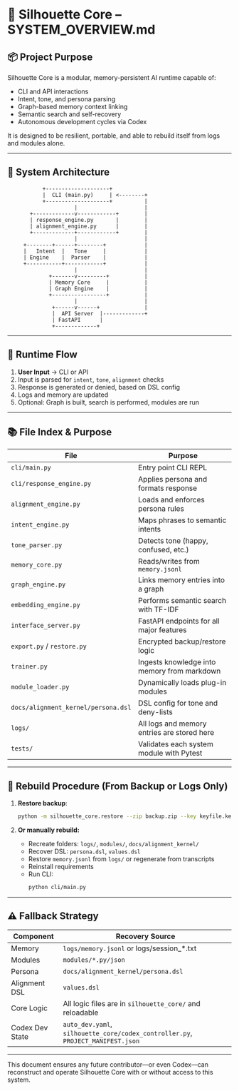 # 🧠 Silhouette Core – SYSTEM_OVERVIEW.md

## 📦 Project Purpose

Silhouette Core is a modular, memory-persistent AI runtime capable of:
- CLI and API interactions
- Intent, tone, and persona parsing
- Graph-based memory context linking
- Semantic search and self-recovery
- Autonomous development cycles via Codex

It is designed to be resilient, portable, and able to rebuild itself from logs and modules alone.

---

## 🧭 System Architecture

```
           +--------------------+
           |  CLI (main.py)     | <--------+
           +--------------------+          |
                     |                     |
       +-------------v------------+        |
       | response_engine.py       |        |
       | alignment_engine.py      |        |
       +-------------+------------+        |
                     |                     |
     +--------+------+--------+            |
     |   Intent  |   Tone     |            |
     | Engine    |  Parser    |            |
     +-----------+------------+            |
                     |                     |
             +-------v---------+           |
             | Memory Core     |           |
             | Graph Engine    |           |
             +-----------------+           |
                     |                     |
              +------v------+              |
              |  API Server  |-------------+
              | FastAPI      |
              +-------------+
```

---

## 🔗 Runtime Flow

1. **User Input** → CLI or API
2. Input is parsed for `intent`, `tone`, `alignment` checks
3. Response is generated or denied, based on DSL config
4. Logs and memory are updated
5. Optional: Graph is built, search is performed, modules are run

---

## 📚 File Index & Purpose

| File | Purpose |
|------|---------|
| `cli/main.py` | Entry point CLI REPL |
| `cli/response_engine.py` | Applies persona and formats response |
| `alignment_engine.py` | Loads and enforces persona rules |
| `intent_engine.py` | Maps phrases to semantic intents |
| `tone_parser.py` | Detects tone (happy, confused, etc.) |
| `memory_core.py` | Reads/writes from `memory.jsonl` |
| `graph_engine.py` | Links memory entries into a graph |
| `embedding_engine.py` | Performs semantic search with TF-IDF |
| `interface_server.py` | FastAPI endpoints for all major features |
| `export.py` / `restore.py` | Encrypted backup/restore logic |
| `trainer.py` | Ingests knowledge into memory from markdown |
| `module_loader.py` | Dynamically loads plug-in modules |
| `docs/alignment_kernel/persona.dsl` | DSL config for tone and deny-lists |
| `logs/` | All logs and memory entries are stored here |
| `tests/` | Validates each system module with Pytest |

---

## 🔄 Rebuild Procedure (From Backup or Logs Only)

1. **Restore backup**:  
   ```bash
   python -m silhouette_core.restore --zip backup.zip --key keyfile.key
   ```

2. **Or manually rebuild:**
   - Recreate folders: `logs/`, `modules/`, `docs/alignment_kernel/`
   - Recover DSL: `persona.dsl`, `values.dsl`
   - Restore `memory.jsonl` from `logs/` or regenerate from transcripts
   - Reinstall requirements
   - Run CLI:
     ```bash
     python cli/main.py
     ```

---

## ⚠️ Fallback Strategy

| Component | Recovery Source |
|----------|------------------|
| Memory   | `logs/memory.jsonl` or logs/session_*.txt |
| Modules  | `modules/*.py/json` |
| Persona  | `docs/alignment_kernel/persona.dsl` |
| Alignment DSL | `values.dsl` |
| Core Logic | All logic files are in `silhouette_core/` and reloadable |
| Codex Dev State | `auto_dev.yaml`, `silhouette_core/codex_controller.py`, `PROJECT_MANIFEST.json` |

---

This document ensures any future contributor—or even Codex—can reconstruct and operate Silhouette Core with or without access to this system.
